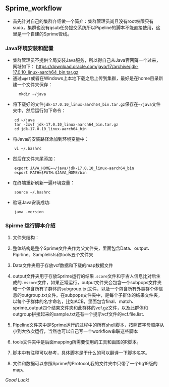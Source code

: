 ## Sprime_workflow
- 首先针对自己的集群介绍做一个简介：集群管理员尚且没有root权限只有sudo，集群也没有qsub任务提交系统所以Pipeline的脚本不能直接使用，这里是一个自建的Sprime管线。
### Java环境安装和配置
- 集群管理员不提供全局安装Java服务，所以得自己从Java官网薅一个过来，网址如下：
https://download.oracle.com/java/17/archive/jdk-17.0.10_linux-aarch64_bin.tar.gz
- 通过`wget`或者在Windows上本地下载之后上传到集群，最好是在home目录新建一个文件夹保存：
```shell
      mkdir ~/java
```
- 将下载好的文件`jdk-17.0.10_linux-aarch64_bin.tar.gz`保存在`~/java`文件夹中，然后运行如下命令：
```shell
    cd ~/java
    tar -zxvf jdk-17.0.10_linux-aarch64_bin.tar.gz
    cd jdk-17.0.10_linux-aarch64_bin
```
- 将Java的安装路径添加到环境变量中：
```shell
    vi ~/.bashrc
```
- 然后在文件末尾添加：
```shell
    export JAVA_HOME=~/java/jdk-17.0.10_linux-aarch64_bin   
    export PATH=$PATH:$JAVA_HOME/bin
```
- 在终端重新刷新一遍环境变量：
```shell
    source ~/.bashrc
```

- 验证Java安装成功:
```shell
    java -version
```

### Spirme 运行脚本介绍

1. 文件夹结构：
  1. 整体结构是整个Sprime文件夹作为父文件夹，里面包含Data、output、Piprline、Samplelists和tools五个文件夹
  2. Data文件夹用于存放vcf数据和下载的map数据文件
  3. output文件夹用于存放Sprime运行的结果`.score`文件和于古人信息比对后生成的`.mscore`文件，如果正常运行，output文件夹会包含一个subpops文件夹和一个包含所有子群体的subgroup.txt文件，以及一个包含所有外类群个体信息的outgroup.txt文件。在subpops文件夹中，是每个子群体的结果文件夹，以每个子群体的名字命名，比如ACB，里面包含final、match、sprime_output四个结果文件夹和此群体的vcf.gz文件，以及此群体和outgroup拼接起来的sample.txt还有一个提示vcf文件的vcf.file.list.
  4. Pipeline文件夹中是Sprime运行的过程中的所有shell脚本，按照首字母顺序从小到大依次运行，当然也可以自己写一个workflow串联这些脚本
  5. tools文件夹中是后面mapping所需要使用的工具和画图的R脚本。

2. 脚本中有注释可以参考，具体脚本是干什么的可以翻译一下脚本名字。 

3. 文件和数据可以参照Sprime的Protocol,我的文件夹中只带了一个hg19版的map。

*Good Luck!*